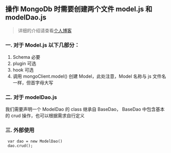 ## 操作 MongoDb 时需要创建两个文件 model.js 和 modelDao.js
> 详细的介绍请查看[个人博客](http://www.jianshu.com/p/210d3f55af17)

 ### 一. 对于 Model.js 以下几部分：
 1. Schema 必要
 2. plugin 可选
 3. hook 可选
 4. 调用 mongoClient.model() 创建 Model，此处注意，Model 名称与 js 文件名一样，但首字母大写

 ### 二. 对于 modelDao.js
 我们需要声明一个 ModelDao 的 class 继承自 BaseDao， BaseDao 中包含基本的 crud 操作，也可以根据需求自行定义

 ### 三. 外部使用
     var dao = new ModelDao()
     dao.crud();
     